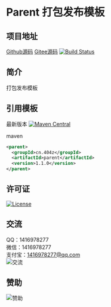 # Parent 打包发布模板

## 项目地址
[Github源码](https://github.com/ALI1416/parent)
[Gitee源码](https://gitee.com/ALI1416/parent)
[![Build Status](https://travis-ci.com/ALI1416/parent.svg?branch=master)](https://app.travis-ci.com/ALI1416/parent)

## 简介
打包发布模板

## 引用模板
最新版本
[![Maven Central](https://maven-badges.herokuapp.com/maven-central/cn.404z/parent/badge.svg)](https://app.maven-badges.herokuapp.com/maven-central/cn.404z/parent)

maven
```xml
<parent>
  <groupId>cn.404z</groupId>
  <artifactId>parent</artifactId>
  <version>1.1.0</version>
</parent>
```

## 许可证
[![License](https://img.shields.io/badge/license-BSD-brightgreen)](https://opensource.org/licenses/BSD-3-Clause)

## 交流
QQ：1416978277  
微信：1416978277  
支付宝：1416978277@qq.com  
![交流](https://cdn.jsdelivr.net/gh/ALI1416/ALI1416/image/contact.png)

## 赞助
![赞助](https://cdn.jsdelivr.net/gh/ALI1416/ALI1416/image/donate.png)
